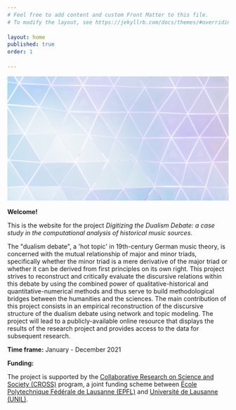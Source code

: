 ```yaml
---
# Feel free to add content and custom Front Matter to this file.
# To modify the layout, see https://jekyllrb.com/docs/themes/#overriding-theme-defaults

layout: home
published: true
order: 1

---
```


![triangles](img/triangles.jpg)

**Welcome!**

This is the website for the project *Digitizing the Dualism Debate: 
a case study in the computational analysis of historical music sources*.

The "dualism debate", a 'hot topic' in 19th-century German music theory, 
is concerned with the mutual relationship of major and minor triads, 
specifically whether the minor triad is a mere derivative of the major triad 
or whether it can be derived from first principles on its own right. 
This project strives to reconstruct and critically evaluate the discursive relations 
within this debate by using the combined power of qualitative-historical 
and quantitative-numerical methods and thus serve to build methodological bridges 
between the humanities and the sciences. The main contribution of this project 
consists in an empirical reconstruction of the discursive structure of the 
dualism debate using network and topic modeling. The project will lead to a 
publicly-available online resource that displays the results of 
the research project and provides access to the data for subsequent research. 

**Time frame:** January - December 2021

**Funding:**

The project is supported by the 
[Collaborative Research on Science and Society (CROSS)](https://www.epfl.ch/schools/cdh/research-2/cross-collaborative-research-on-science-and-society/) 
program, a joint funding scheme between [École Polytechnique Fédérale de Lausanne (EPFL)](https://www.epfl.ch/) 
and [Université de Lausanne (UNIL)](https://www.unil.ch).